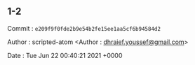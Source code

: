 ## 1-2 

 Commit : `e209f9f0fde2b9e54b2fe15ee1aa5cf6b94584d2`

 Author : scripted-atom <Author : dhraief.youssef@gmail.com> 

 Date 	: Tue Jun 22 00:40:21 2021 +0000 

